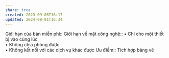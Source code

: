 ```yaml
---
share: true
created: 2023-09-05T16:17
updated: 2024-08-01T16:34
---
```

Giới hạn của bản miễn phí:: 
Giới hạn về mặt công nghệ:: • Chỉ cho một thiết bị vào cùng lúc<br>• Không chia phòng được<br>• Không kết nối với các dịch vụ khác được
Ưu điểm:: Tích hợp bảng vẽ